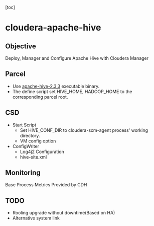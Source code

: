 [toc]
# cloudera-apache-hive
## Objective
 Deploy, Manager and Configure Apache Hive with Cloudera Manager
## Parcel
* Use [apache-hive-2.3.3](http://mirrors.hust.edu.cn/apache/hive/hive-2.3.3/apache-hive-2.3.3-bin.tar.gz) executable binary.
* The define script set HIVE_HOME, HADOOP_HOME to the corresponding parcel root.
## CSD
* Start Script
    * Set HIVE_CONF_DIR to cloudera-scm-agent process' working directory.
    * VM config option
* ConfigWriter
    * Log4j2 Configuration
    * hive-site.xml
## Monitoring
 Base Process Metrics Provided by CDH
## TODO
* Rooling upgrade without downtime(Based on HA)
* Alternative system link
